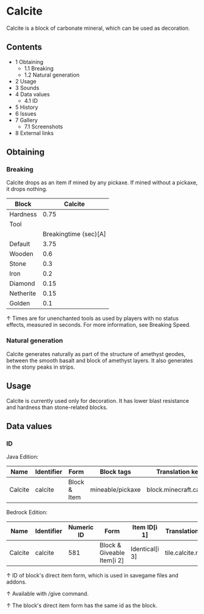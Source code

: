 # Calcite
Calcite is a block of carbonate mineral, which can be used as decoration.

## Contents
- 1 Obtaining
	- 1.1 Breaking
	- 1.2 Natural generation
- 2 Usage
- 3 Sounds
- 4 Data values
	- 4.1 ID
- 5 History
- 6 Issues
- 7 Gallery
	- 7.1 Screenshots
- 8 External links

## Obtaining
### Breaking
Calcite drops as an item if mined by any pickaxe. If mined without a pickaxe, it drops nothing.

| Block     | Calcite               |
|-----------|-----------------------|
| Hardness  | 0.75                  |
| Tool      |                       |
|           | Breakingtime (sec)[A] |
| Default   | 3.75                  |
| Wooden    | 0.6                   |
| Stone     | 0.3                   |
| Iron      | 0.2                   |
| Diamond   | 0.15                  |
| Netherite | 0.15                  |
| Golden    | 0.1                   |


↑ Times are for unenchanted tools as used by players with no status effects, measured in seconds. For more information, see Breaking Speed.


### Natural generation
Calcite generates naturally as part of the structure of amethyst geodes, between the smooth basalt and block of amethyst layers. It also generates in the stony peaks in strips.


## Usage
Calcite is currently used only for decoration. It has lower blast resistance and hardness than stone-related blocks.

## Data values
### ID
Java Edition:

| Name    | Identifier | Form         | Block tags       | Translation key         |
|---------|------------|--------------|------------------|-------------------------|
| Calcite | calcite    | Block & Item | mineable/pickaxe | block.minecraft.calcite |

Bedrock Edition:

| Name    | Identifier | Numeric ID | Form                       | Item ID[i 1]   | Translation key   |
|---------|------------|------------|----------------------------|----------------|-------------------|
| Calcite | calcite    | 581        | Block & Giveable Item[i 2] | Identical[i 3] | tile.calcite.name |


↑ ID of block's direct item form, which is used in savegame files and addons.

↑ Available with /give command.

↑ The block's direct item form has the same id as the block.


